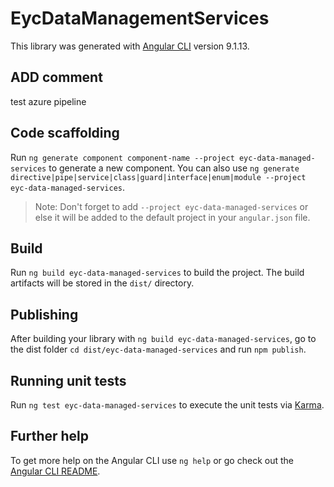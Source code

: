 # EycDataManagementServices

This library was generated with [Angular CLI](https://github.com/angular/angular-cli) version 9.1.13.
## ADD comment
test azure pipeline
## Code scaffolding

Run `ng generate component component-name --project eyc-data-managed-services` to generate a new component. You can also use `ng generate directive|pipe|service|class|guard|interface|enum|module --project eyc-data-managed-services`.
> Note: Don't forget to add `--project eyc-data-managed-services` or else it will be added to the default project in your `angular.json` file. 

## Build

Run `ng build eyc-data-managed-services` to build the project. The build artifacts will be stored in the `dist/` directory.

## Publishing

After building your library with `ng build eyc-data-managed-services`, go to the dist folder `cd dist/eyc-data-managed-services` and run `npm publish`.

## Running unit tests

Run `ng test eyc-data-managed-services` to execute the unit tests via [Karma](https://karma-runner.github.io).

## Further help

To get more help on the Angular CLI use `ng help` or go check out the [Angular CLI README](https://github.com/angular/angular-cli/blob/master/README.md).
